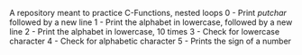 A repository meant to practice C-Functions, nested loops
0 - Print  _putchar_ followed by a new line
1 - Print the alphabet in lowercase, followed by a new line
2 - Print the alphabet in lowercase, 10 times
3 - Check for lowercase character
4 - Check for alphabetic character
5 - Prints the sign of a number
